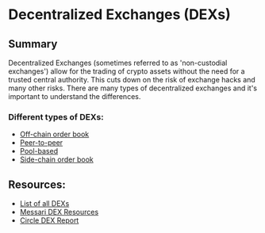 # Decentralized Exchanges (DEXs)

## Summary

Decentralized Exchanges (sometimes referred to as 'non-custodial exchanges') allow for the trading of crypto assets without the need for a trusted central authority. This cuts down on the risk of exchange hacks and many other risks. There are many types of decentralized exchanges and it's important to understand the differences.

### Different types of DEXs:

* [Off-chain order book](off-chain-orderbook/)
* [Peer-to-peer](peer-to-peer/)
* [Pool-based](pool-based/)
* [Side-chain order book]()

## Resources:
* [List of all DEXs](https://github.com/distribuyed/index/blob/master/README.md)
* [Messari DEX Resources](https://messari.io/resource/decentralized-exchanges)
* [Circle DEX Report](https://www.circle.com/en/research/decentralized-exchanges)

